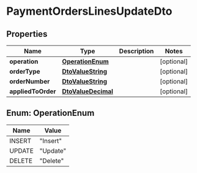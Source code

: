 
# PaymentOrdersLinesUpdateDto

## Properties
Name | Type | Description | Notes
------------ | ------------- | ------------- | -------------
**operation** | [**OperationEnum**](#OperationEnum) |  |  [optional]
**orderType** | [**DtoValueString**](DtoValueString.md) |  |  [optional]
**orderNumber** | [**DtoValueString**](DtoValueString.md) |  |  [optional]
**appliedToOrder** | [**DtoValueDecimal**](DtoValueDecimal.md) |  |  [optional]


<a name="OperationEnum"></a>
## Enum: OperationEnum
Name | Value
---- | -----
INSERT | &quot;Insert&quot;
UPDATE | &quot;Update&quot;
DELETE | &quot;Delete&quot;



